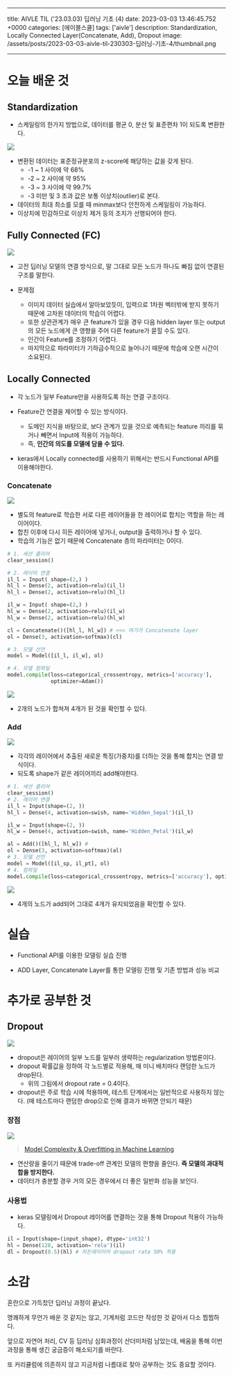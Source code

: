 

---
title: AIVLE TIL ('23.03.03) 딥러닝 기초 (4)
date: 2023-03-03 13:46:45.752 +0000
categories: [에이블스쿨]
tags: ['aivle']
description: Standardization, Locally Connected Layer(Concatenate, Add), Dropout
image: /assets/posts/2023-03-03-aivle-til-230303-딥러닝-기초-4/thumbnail.png

---

# 오늘 배운 것

## Standardization

- 스케일링의 한가지 방법으로, 데이터를 평균 0, 분산 및 표준편차 1이 되도록 변환한다.

![](/assets/posts/2023-03-03-aivle-til-230303-딥러닝-기초-4/img0.png)

- 변환된 데이터는 표준정규분포의 z-score에 해당하는 값을 갖게 된다. 
    - -1 ~ 1 사이에 약 68%
    - -2 ~ 2 사이에 약 95%
    - -3 ~ 3 사이에 약 99.7%
    - -3 미만 및 3 초과 값은 보통 이상치(outlier)로 본다.
- 데이터의 최대 최소를 모를 때 minmax보다 안전하게 스케일링이 가능하다.
- 이상치에 민감하므로 이상치 제거 등의 조치가 선행되어야 한다.

## Fully Connected (FC)

![](/assets/posts/2023-03-03-aivle-til-230303-딥러닝-기초-4/img1.png)

- 고전 딥러닝 모델의 연결 방식으로, 말 그대로 모든 노드가 하나도 빠짐 없이 연결된 구조를 말한다.


- 문제점
    - 이미지 데이터 실습에서 알아보았듯이, 입력으로 1차원 벡터밖에 받지 못하기 때문에 고차원 데이터의 학습이 어렵다.
    - 또한 상관관계가 매우 큰 feature가 있을 경우 다음 hidden layer 또는 output의 모든 노드에게 큰 영향을 주어 다른 feature가 묻힐 수도 있다.
    - 인간이 Feature를 조정하기 어렵다.
    - 마지막으로 파라미터가 기하급수적으로 늘어나기 때문에 학습에 오랜 시간이 소요된다.
    
## Locally Connected

- 각 노드가 일부 Feature만을 사용하도록 하는 연결 구조이다.
- Feature간 연결을 제어할 수 있는 방식이다.
    - 도메인 지식을 바탕으로, 보다 관계가 있을 것으로 예측되는 feature 끼리를 묶거나 빼면서 Input에 적용이 가능하다.
    - 즉, **인간의 의도를 모델에 담을 수 있다.**


- keras에서 Locally connected를 사용하기 위해서는 반드시 Functional API를 이용해야한다.
    
### Concatenate

![](/assets/posts/2023-03-03-aivle-til-230303-딥러닝-기초-4/img2.png)

- 별도의 feature로 학습한 서로 다른 레이어들을 한 레이어로 합치는 역할을 하는 레이어이다.
- 합친 이후에 다시 히든 레이어에 넣거나, output을 출력하거나 할 수 있다.
- 학습의 기능은 없기 때문에 Concatenate 층의 파라미터는 0이다.

```python
# 1. 세션 클리어
clear_session()

# 2. 레이어 연결
il_l = Input( shape=(2,) )
hl_l = Dense(2, activation=relu)(il_l)
hl_l = Dense(2, activation=relu)(hl_l)

il_w = Input( shape=(2,) )
hl_w = Dense(2, activation=relu)(il_w)
hl_w = Dense(2, activation=relu)(hl_w)

cl = Concatenate()([hl_l, hl_w]) # <<< 여기가 Concatenate layer
ol = Dense(3, activation=softmax)(cl)

# 3. 모델 선언
model = Model([il_l, il_w], ol)

# 4. 모델 컴파일
model.compile(loss=categorical_crossentropy, metrics=['accuracy'],
              optimizer=Adam())
```

![](/assets/posts/2023-03-03-aivle-til-230303-딥러닝-기초-4/img3.png)

- 2개의 노드가 합쳐져 4개가 된 것을 확인할 수 있다.

### Add

![](/assets/posts/2023-03-03-aivle-til-230303-딥러닝-기초-4/img4.png)

- 각각의 레이어에서 추출된 새로운 특징(가중치)를 더하는 것을 통해 합치는 연결 방식이다.
- 되도록 shape가 같은 레이어끼리 add해야한다.

```python
# 1. 세션 클리어
clear_session()
# 2. 레이어 연결
il_l = Input(shape=(2, ))
hl_l = Dense(4, activation=swish, name='Hidden_Sepal')(il_l)

il_w = Input(shape=(2, ))
hl_w = Dense(4, activation=swish, name='Hidden_Petal')(il_w)

al = Add()([hl_l, hl_w]) #
ol = Dense(3, activation=softmax)(al)
# 3. 모델 선언
model = Model([il_sp, il_pt], ol)
# 4. 컴파일
model.compile(loss=categorical_crossentropy, metrics=['accuracy'], optimizer=Adam())
```

![](/assets/posts/2023-03-03-aivle-til-230303-딥러닝-기초-4/img5.png)

- 4개의 노드가 add되어 그대로 4개가 유지되었음을 확인할 수 있다.

# 실습

- Functional API를 이용한 모델링 실습 진행

- ADD Layer, Concatenate Layer를 통한 모델링 진행 및 기존 방법과 성능 비교

# 추가로 공부한 것

## Dropout

![](/assets/posts/2023-03-03-aivle-til-230303-딥러닝-기초-4/img6.png)

- dropout은 레이어의 일부 노드를 일부러 생략하는 regularization 방법론이다.
- dropout 확률값을 정하여 각 노드별로 적용해, 매 미니 배치마다 랜덤한 노드가 drop된다.
    - 위의 그림에서 dropout rate = 0.4이다.
- dropout은 주로 학습 시에 적용하며, 테스트 단계에서는 일반적으로 사용하지 않는다. (매 테스트마다 랜덤한 drop으로 인해 결과가 바뀌면 안되기 때문)

### 장점

![](/assets/posts/2023-03-03-aivle-til-230303-딥러닝-기초-4/img7.png)
> [Model Complexity & Overfitting in Machine Learning](https://vitalflux.com/model-complexity-overfitting-in-machine-learning/)


- 연산량을 줄이기 때문에 trade-off 관계인 모델의 편향을 줄인다.
**즉 모델의 과대적합을 방지한다.**
- 데이터가 충분할 경우 거의 모든 경우에서 더 좋은 일반화 성능을 보인다.

### 사용법

- keras 모델링에서 Dropout 레이어를 연결하는 것을 통해 Dropout 적용이 가능하다.

```python
il = Input(shape=(input_shape), dtype='int32')
hl = Dense(128, activation='relu')(il)
dl = Dropout(0.5)(hl) # 히든레이이어 dropout rate 50% 적용
```

# 소감

혼란으로 가득찼던 딥러닝 과정이 끝났다.

명쾌하게 무언가 배운 것 같지는 않고, 기계처럼 코드만 작성한 것 같아서 다소 찝찝하다.

앞으로 자연어 처리, CV 등 딥러닝 심화과정이 산더미처럼 남았는데, 배움을 통해 이번 과정을 통해 생긴 궁금증이 해소되기를 바란다.

또 커리큘럼에 의존하지 않고 지금처럼 나름대로 찾아 공부하는 것도 중요할 것이다.

        